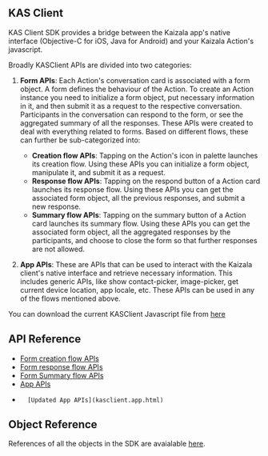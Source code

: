 ## KAS Client

KAS Client SDK provides a bridge between the Kaizala app's native interface (Objective-C for iOS, Java for Android) and your Kaizala Action's javascript.

Broadly KASClient APIs are divided into two categories:
1.  **Form APIs**: Each Action's conversation card is associated with a form object. A form defines the behaviour of the Action. To create an Action instance you need to initialize 
a form object, put necessary information in it, and then submit it as a request to the respective conversation. Participants in the conversation can respond to the form, 
or see the aggregated summary of all the responses. These APIs were created to deal with everything related to forms. Based on different flows, these can further be 
sub-categorized into:
    *   **Creation flow APIs**:  Tapping on the Action's icon in palette launches its creation flow. Using these APIs you can initialize a form object, manipulate it, and submit it as a request.
	*   **Response flow APIs**: Tapping on the respond button of a Action card launches its response flow. Using these APIs you can get the associated form object, all the previous responses, and submit a new response.
	*   **Summary flow APIs**: Tapping on the summary button of a Action card launches its summary flow. Using these APIs you can get the associated form object, all the aggregated responses by the participants, and choose to close the form so that further responses are not allowed.
    
2.  **App APIs**: These are APIs that can be used to interact with the Kaizala client's native interface and retrieve necessary information. This includes generic APIs, like show contact-picker, image-picker, get current device location, app locale, etc. These APIs can be used in any of the flows mentioned above.

You can download the current KASClient Javascript file from [here](https://manage.kaiza.la/MiniApps/DownloadSDK)

## API Reference

*	[Form creation flow APIs](form_creation.md)
*	[Form response flow APIs](form_response.md)
*	[Form Summary flow APIs](form_summary.md)
*	[App APIs](app.md)
*       [Updated App APIs](kasclient.app.html)

## Object Reference

References of all the objects in the SDK are avaialable [here](objects.md).
